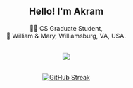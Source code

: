 <div align="center">
  <h2>Hello! I'm Akram</h2> 

👨‍🎓 CS Graduate Student,<br>
🏫 William & Mary, Williamsburg, VA, USA.
<br><br>
  
<img style="pointer-events: none;" src="https://github-readme-stats.vercel.app/api?username=MdAkramKhanJehad&&show_icons=true&title_color=D5F5E3&icon_color=27AE60&text_color=ffffff&bg_color=212F3D">
<br><br>

[![GitHub Streak](https://github-readme-streak-stats.herokuapp.com?user=MdAkramKhanJehad&theme=vue-dark&hide_border=true)](https://git.io/streak-stats)
</div>
<!--
- 🔭 I’m currently working as a Graduate Teaching Assistant
- 🌱 I’m currently learning how to do research
- 📫 How to reach me: mkhan04@wm.edu
- 😄 Pronouns: He/Him
- ⚡ Fun fact: No time to fun
-->
